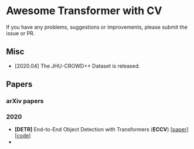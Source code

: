# Awesome Transformer with CV

If you have any problems, suggestions or improvements, please submit the issue or PR.

## Misc

- [2020.04] The JHU-CROWD++ Dataset is released.

## Papers

### arXiv papers



### 2020

- <a name="DETR"></a> **[DETR]** End-to-End Object Detection with Transformers (**ECCV**) [[paper](https://arxiv.org/abs/2005.12872)][[code](https://github.com/facebookresearch/detr)]
- 